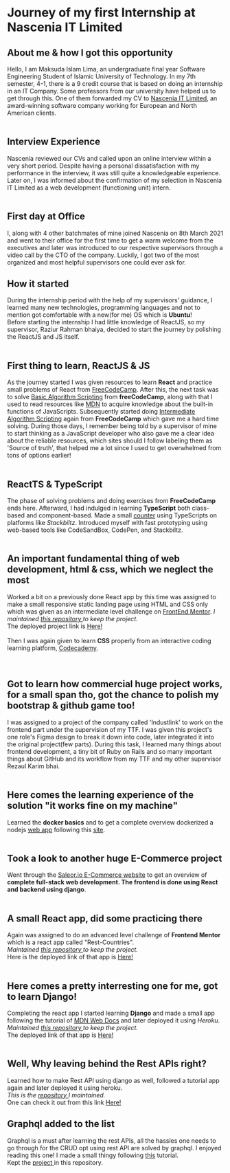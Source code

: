 <h1>Journey of my first Internship at Nascenia IT Limited</h1>

<h2> About me & how I got this opportunity  </h2>

Hello, I am Maksuda Islam Lima, an undergraduate final year Software Engineering Student of Islamic University of Technology. In my 7th semester, 4-1, there is a 9 credit course that is based on doing an internship in an IT Company. Some professors from our university have helped us to get through this. One of them forwarded my CV to <a href="https://nascenia.com/">Nascenia IT Limited</a>, an award-winning software company working for European and North American clients.
<br>
<br>
<h2> Interview Experience </h2>
Nascenia reviewed our CVs and called upon an online interview within a very short period. Despite having a personal dissatisfaction with my performance in the interview, it was still quite a knowledgeable experience. Later on, I was informed about the confirmation of my selection in Nascenia IT Limited as a web development (functioning unit) intern.
<br>
<br>
<h2> First day at Office </h2>
I, along with 4 other batchmates of mine joined Nascenia on 8th March 2021 and went to their office for the first time to get a warm welcome from the executives and later was introduced to our respective supervisors through a video call by the CTO of the company. 
Luckily, I got two of the most organized and most helpful supervisors one could ever ask for. 
<br>
<h2>How it started </h2>
During the internship period with the help of my supervisors' guidance, I learned many new technologies, programming languages and not to mention got comfortable with a new(for me) OS which is <strong>Ubuntu</strong>!
<br>
Before starting the internship I had little knowledge of ReactJS, so my supervisor, Raziur Rahman bhaiya, decided to start the journey by polishing the ReactJS and JS itself. 
<br>
<br>
<h2>First thing to learn, ReactJS & JS </h2>
As the journey started I was given resources to learn <strong>React</strong> and practice small problems of React from <a href="https://www.freecodecamp.org/learn/front-end-libraries/#react">FreeCodeCamp</a>.
After this, the next task was to solve <a href="https://www.freecodecamp.org/learn/javascript-algorithms-and-data-structures/#basic-algorithm-scripting">Basic Algorithm Scripting</a> from <strong>freeCodeCamp</strong>, along with that I used to read resources like <a href="https://developer.mozilla.org/en-US/docs/Web/JavaScript/Reference/Global_Objects">MDN</a> to acquire knowledge about the built-in functions of JavaScripts. Subsequently started doing <a href="https://www.freecodecamp.org/learn/javascript-algorithms-and-data-structures/#intermediate-algorithm-scripting">Intermediate Algorithm Scripting</a> again from <strong>FreeCodeCamp</strong> which gave me a hard time solving. During those days, I remember being told by a supervisor of mine to start thinking as a JavaScript developer who also gave me a clear idea about the reliable resources, which sites should I follow labeling them as 'Source of truth', that helped me a lot since I used to get overwhelmed from tons of options earlier! 
<br>
<br>
<h2>ReactTS & TypeScript </h2>
The phase of solving problems and doing exercises from <strong>FreeCodeCamp</strong> ends here. Afterward, I had indulged in learning <strong>TypeScript</strong> both class-based and component-based. Made a small <a href="https://stackblitz.com/edit/counter-reactts">counter</a> using TypeScripts on platforms like <em>Stackbiltz</em>. Introduced myself with fast prototyping using web-based tools like CodeSandBox, CodePen, and Stackbiltz. 
<br>
<br>
<h2>An important fundamental thing of web development, html & css, which we neglect the most</h2>
Worked a bit on a previously done React app by this time was assigned to make a small responsive static landing page using HTML and CSS only
which was given as an intermediate level challenge on <a href="https://www.frontendmentor.io/challenges/easybank-landing-page-WaUhkoDN">FrontEnd Mentor</a>.
<em>I maintained <a href="https://github.com/kima063/Easy-Bank-Landing-Page"> this repository </a> to keep the project.</em>
<br>
The deployed project link is
<a href="https://kima063.github.io/Easy-Bank-Landing-Page//">Here!</a>
<br>
<br>
Then I was again given to learn <strong>CSS</strong> properly from an interactive coding learning platform, <a href="https://www.codecademy.com/learn/learn-css">Codecademy</a>. 
<br>
<br>
<br>
<h2>Got to learn how commercial huge project works, for a small span tho, got the chance to polish my bootstrap & github game too! </h2>
I was assigned to a project of the company called 'Industlink' to work on the frontend part under the supervision of my TTF. I was given this project's one role's Figma design to break it down into code, later integrated it into the original project(few parts). During this task, I learned many things about frontend development, a tiny bit of Ruby on Rails and so many important things about GitHub and its workflow from my TTF and my other supervisor Rezaul Karim bhai.
<br>
<br>
<h2>Here comes the learning experience of the solution "it works fine on my machine"</h2>
Learned the <strong>docker basics</strong> and to get a complete overview dockerized a nodejs <a href="https://github.com/kima063/nodejs-docker">web app</a> following this <a href="https://nodejs.org/en/docs/guides/nodejs-docker-webapp/">site</a>.
<br>
<br>
<h2>Took a look to another huge E-Commerce project</h2>
Went through the <a href="https://saleor.io/">Saleor.io E-Commerce website</a> to get an overview of <strong>complete full-stack web development. The frontend is done using React and backend using django</strong>.
<br>
<br>

<h2>A small React app, did some practicing there </h2>
Again was assigned to do an advanced level challenge of <strong>Frontend Mentor</strong> which is a react app called "Rest-Countries".
<br>
<em>Maintained <a href="https://github.com/kima063/rest-countries"> this repository </a> to keep the project.</em>
<br>
Here is the deployed link of that app is <a href="https://kima063.github.io/rest-countries/">Here!</a>
<br>
<br>
<h2>Here comes a pretty interresting one for me, got to learn Django!  </h2>
Completing the react app I started learning <strong>Django</strong> and made a small app following the tutorial of <a href="https://developer.mozilla.org/en-US/docs/Learn/Server-side/Django/Introduction">MDN Web Docs</a> and later deployed it using <em>Heroku</em>. 
<br>
<em>Maintained <a href="https://github.com/kima063/locallibrary-djangoapp"> this repository </a> to keep the project.</em>
<br>
The deployed link of that app is <a href="https://local-library-django-app.herokuapp.com/catalog/">Here!</a>
<br>
<br>
<h2>Well, Why leaving behind the Rest APIs right? </h2>
Learned how to make Rest API using django as well, followed a tutorial app again and later deployed it using heroku.
<br>
<em>This is the <a href="https://github.com/kima063/tutorial-restAPI">repository </a> I maintained.</em>
<br>
One can check it out from this link <a href="https://sheltered-thicket-81037.herokuapp.com/">Here!</a>
<br>
<h2>Graphql added to the list</h2>
Graphql is a must after learning the rest APIs, all the hassles one needs to go through for the CRUD opt using rest API are solved by graphql. 
I enjoyed reading this one! I made a small thingy following <a href="https://docs.graphene-python.org/projects/django/en/latest/tutorial-plain/">this</a> tutorial. 
<br>
Kept the <a href="https://github.com/kima063/graphql-cookbook"> project </a> in this repository.
